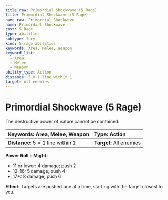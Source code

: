 ```yaml
---
title_raw: Primordial Shockwave (5 Rage)
title: Primordial Shockwave (5 Rage)
name_raw: Primordial Shockwave
name: Primordial Shockwave
cost: 5 Rage
type: abilities
subtype: fury
kind: 5-rage abilities
keywords: Area, Melee, Weapon
keyword_list:
  - Area
  - Melee
  - Weapon
ability_type: Action
distance: 5 × 1 line within 1
target: All enemies
---
```


# Primordial Shockwave (5 Rage)

The destructive power of nature cannot be contained.

<!-- @nosort -->

| **Keywords:** Area, Melee, Weapon | **Type:** Action        |
| :-------------------------------- | :---------------------- |
| **Distance:** 5 × 1 line within 1 | **Target:** All enemies |

**Power Roll + Might:**

- 11 or lower: 4 damage; push 2
- 12–16: 5 damage; push 4
- 17+: 8 damage; push 6

**Effect:** Targets are pushed one at a time, starting with the target closest to you.
